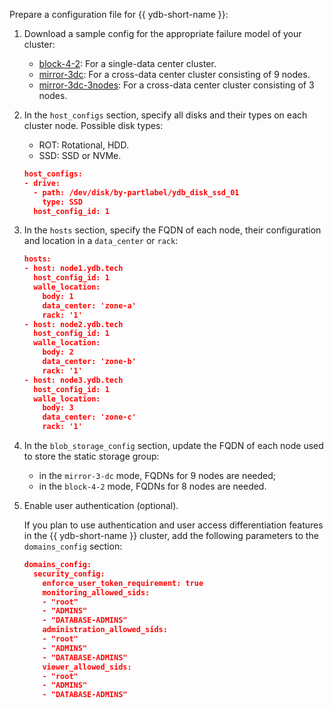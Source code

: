Prepare a configuration file for {{ ydb-short-name }}:

1. Download a sample config for the appropriate failure model of your cluster:

   * [block-4-2](https://github.com/ydb-platform/ydb/blob/main/ydb/deploy/yaml_config_examples/block-4-2.yaml): For a single-data center cluster.
   * [mirror-3dc](https://github.com/ydb-platform/ydb/blob/main/ydb/deploy/yaml_config_examples/mirror-3dc-9-nodes.yaml): For a cross-data center cluster consisting of 9 nodes.
   * [mirror-3dc-3nodes](https://github.com/ydb-platform/ydb/blob/main/ydb/deploy/yaml_config_examples/mirror-3dc-3-nodes.yaml): For a cross-data center cluster consisting of 3 nodes.

1. In the `host_configs` section, specify all disks and their types on each cluster node. Possible disk types:
   * ROT: Rotational, HDD.
   * SSD: SSD or NVMe.

   ```json
   host_configs:
   - drive:
     - path: /dev/disk/by-partlabel/ydb_disk_ssd_01
       type: SSD
     host_config_id: 1
   ```

1. In the `hosts` section, specify the FQDN of each node, their configuration and location in a `data_center` or `rack`:

   ```json
   hosts:
   - host: node1.ydb.tech
     host_config_id: 1
     walle_location:
       body: 1
       data_center: 'zone-a'
       rack: '1'
   - host: node2.ydb.tech
     host_config_id: 1
     walle_location:
       body: 2
       data_center: 'zone-b'
       rack: '1'
   - host: node3.ydb.tech
     host_config_id: 1
     walle_location:
       body: 3
       data_center: 'zone-c'
       rack: '1'
   ```

1. In the `blob_storage_config` section, update the FQDN of each node used to store the static storage group:

    * in the `mirror-3-dc` mode, FQDNs for 9 nodes are needed;
    * in the `block-4-2` mode, FQDNs for 8 nodes are needed.

1. Enable user authentication (optional).

   If you plan to use authentication and user access differentiation features in the {{ ydb-short-name }} cluster, add the following parameters to the `domains_config` section:

   ```json
   domains_config:
     security_config:
       enforce_user_token_requirement: true
       monitoring_allowed_sids:
       - "root"
       - "ADMINS"
       - "DATABASE-ADMINS"
       administration_allowed_sids:
       - "root"
       - "ADMINS"
       - "DATABASE-ADMINS"
       viewer_allowed_sids:
       - "root"
       - "ADMINS"
       - "DATABASE-ADMINS"
   ```
